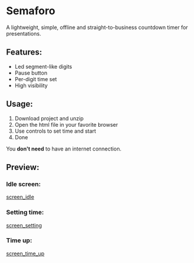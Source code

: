 # Semaforo

A lightweight, simple, offline and straight-to-business countdown timer for presentations.

## Features:

* Led segment-like digits
* Pause button
* Per-digit time set
* High visibility

## Usage:

1. Download project and unzip
1. Open the html file in your favorite browser
1. Use controls to set time and start
1. Done

You **don't need** to have an internet connection. 

## Preview:

### Idle screen:
[screen_idle](screens/idle.png)

### Setting time:
[screen_setting](screens/setting.png)

### Time up:
[screen_time_up](screens/time_up.png)

